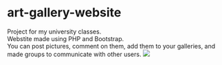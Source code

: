 # art-gallery-website
Project for my university classes. </br>
Webstite made using PHP and Bootstrap. </br>
You can post pictures, comment on them, add them to your galleries, and made groups to communicate with other users.
![](Website_demo.gif)
